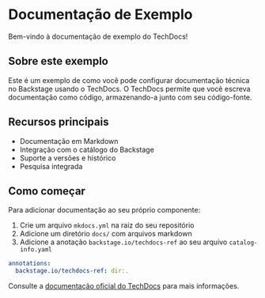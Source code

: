 # Documentação de Exemplo

Bem-vindo à documentação de exemplo do TechDocs!

## Sobre este exemplo

Este é um exemplo de como você pode configurar documentação técnica no Backstage usando o TechDocs. 
O TechDocs permite que você escreva documentação como código, armazenando-a junto com seu código-fonte.

## Recursos principais

- Documentação em Markdown
- Integração com o catálogo do Backstage
- Suporte a versões e histórico
- Pesquisa integrada

## Como começar

Para adicionar documentação ao seu próprio componente:

1. Crie um arquivo `mkdocs.yml` na raiz do seu repositório
2. Adicione um diretório `docs/` com arquivos markdown
3. Adicione a anotação `backstage.io/techdocs-ref` ao seu arquivo `catalog-info.yaml`

```yaml
annotations:
  backstage.io/techdocs-ref: dir:.
```

Consulte a [documentação oficial do TechDocs](https://backstage.io/docs/features/techdocs/) para mais informações.
